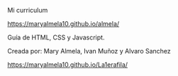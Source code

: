 Mi curriculum

https://maryalmela10.github.io/almela/


Guía de HTML, CSS y Javascript.

Creada por: Mary Almela, Ivan Muñoz y Alvaro Sanchez

https://maryalmela10.github.io/La1erafila/
